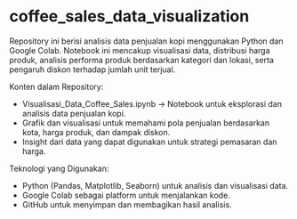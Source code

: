 # coffee_sales_data_visualization
Repository ini berisi analisis data penjualan kopi menggunakan Python dan Google Colab. Notebook ini mencakup visualisasi data, distribusi harga produk, analisis performa produk berdasarkan kategori dan lokasi, serta pengaruh diskon terhadap jumlah unit terjual.

Konten dalam Repository:
* Visualisasi_Data_Coffee_Sales.ipynb → Notebook untuk eksplorasi dan analisis data penjualan kopi.
* Grafik dan visualisasi untuk memahami pola penjualan berdasarkan kota, harga produk, dan dampak diskon.
* Insight dari data yang dapat digunakan untuk strategi pemasaran dan harga.

Teknologi yang Digunakan:
* Python (Pandas, Matplotlib, Seaborn) untuk analisis dan visualisasi data.
* Google Colab sebagai platform untuk menjalankan kode.
* GitHub untuk menyimpan dan membagikan hasil analisis.
